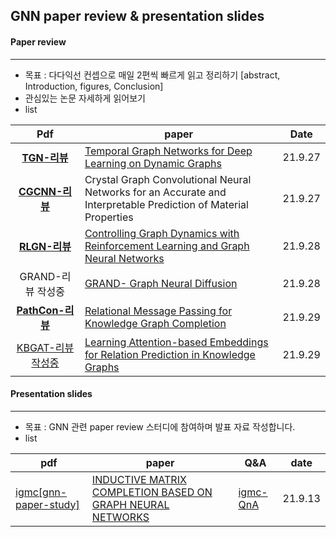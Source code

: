 ## GNN paper review & presentation slides



#### Paper review

---

- 목표 : 다다익선 컨셉으로 매일 2편씩 빠르게 읽고 정리하기
  [abstract, Introduction, figures, Conclusion]
- 관심있는 논문 자세하게 읽어보기
- list

|                             Pdf                              | paper                                                        | Date    |
| :----------------------------------------------------------: | ------------------------------------------------------------ | ------- |
| [__TGN-리뷰__](https://github.com/hybyun0121/gnn-pr/blob/main/paper-review/TGN-%EB%A6%AC%EB%B7%B0.pdf) | [Temporal Graph Networks for Deep Learning on Dynamic Graphs](https://arxiv.org/abs/2006.10637) | 21.9.27 |
| [__CGCNN-리뷰__](https://github.com/hybyun0121/gnn-pr/blob/main/paper-review/CGCNN-%EB%A6%AC%EB%B7%B0.pdf) | Crystal Graph Convolutional Neural Networks for an Accurate and Interpretable Prediction of Material Properties | 21.9.27 |
| [__RLGN-리뷰__](https://github.com/hybyun0121/gnn-pr/blob/main/paper-review/RLGN-%EB%A6%AC%EB%B7%B0.pdf) | [Controlling Graph Dynamics with Reinforcement Learning and Graph Neural Networks](https://arxiv.org/abs/2010.05313) | 21.9.28 |
|                      GRAND-리뷰 작성중                       | [GRAND- Graph Neural Diffusion](https://arxiv.org/pdf/2106.10934.pdf) | 21.9.28 |
| [__PathCon-리뷰__](https://github.com/hybyun0121/gnn-pr/blob/main/paper-review/PathCon-%EB%A6%AC%EB%B7%B0.pdf) | [Relational Message Passing for Knowledge Graph Completion](https://arxiv.org/pdf/2002.06757.pdf) | 21.9.29 |
| [KBGAT-리뷰 작성중](https://github.com/hybyun0121/gnn-pr/blob/main/paper-review/KBGAT-%EB%A6%AC%EB%B7%B0.pdf) | [Learning Attention-based Embeddings for Relation Prediction in Knowledge Graphs](https://arxiv.org/pdf/1906.01195.pdf) | 21.9.29 |



#### Presentation slides

---

- 목표 : GNN 관련 paper review 스터디에 참여하며 발표 자료 작성합니다.
- list

| pdf                                                          | paper                                                        | Q&A                                                          | date    |
| ------------------------------------------------------------ | ------------------------------------------------------------ | ------------------------------------------------------------ | ------- |
| [igmc[gnn-paper-study]](https://github.com/hybyun0121/gnn-pr/blob/main/presentation-slides/igmc%5Bgnn-paper-study%5D.pdf) | [INDUCTIVE MATRIX COMPLETION BASED ON GRAPH NEURAL NETWORKS](https://arxiv.org/pdf/1904.12058.pdf) | [igmc-QnA](https://github.com/hybyun0121/gnn-pr/blob/main/presentation-slides/igmc-QnA.pdf) | 21.9.13 |

